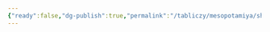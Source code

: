 ```yaml
---
{"ready":false,"dg-publish":true,"permalink":"/tabliczy/mesopotamiya/shtandart-iz-ura/","dgPassFrontmatter":true}
---
```



